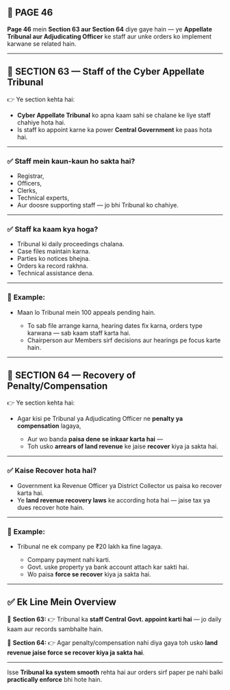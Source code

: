 ## 📄 **PAGE 46**

**Page 46** mein **Section 63 aur Section 64** diye gaye hain — ye **Appellate Tribunal aur Adjudicating Officer** ke staff aur unke orders ko implement karwane se related hain.

---

## 🔹 **SECTION 63 — Staff of the Cyber Appellate Tribunal**

👉 Ye section kehta hai:

* **Cyber Appellate Tribunal** ko apna kaam sahi se chalane ke liye staff chahiye hota hai.
* Is staff ko appoint karne ka power **Central Government** ke paas hota hai.

---

### ✅ **Staff mein kaun-kaun ho sakta hai?**

* Registrar,
* Officers,
* Clerks,
* Technical experts,
* Aur doosre supporting staff — jo bhi Tribunal ko chahiye.

---

### ✅ **Staff ka kaam kya hoga?**

* Tribunal ki daily proceedings chalana.
* Case files maintain karna.
* Parties ko notices bhejna.
* Orders ka record rakhna.
* Technical assistance dena.

---

### 🧩 **Example:**

* Maan lo Tribunal mein 100 appeals pending hain.

  * To sab file arrange karna, hearing dates fix karna, orders type karwana — sab kaam staff karta hai.
  * Chairperson aur Members sirf decisions aur hearings pe focus karte hain.

---

## 🔹 **SECTION 64 — Recovery of Penalty/Compensation**

👉 Ye section kehta hai:

* Agar kisi pe Tribunal ya Adjudicating Officer ne **penalty ya compensation** lagaya,

  * Aur wo banda **paisa dene se inkaar karta hai** —
  * Toh usko **arrears of land revenue** ke jaise **recover** kiya ja sakta hai.

---

### ✅ **Kaise Recover hota hai?**

* Government ka Revenue Officer ya District Collector us paisa ko recover karta hai.
* Ye **land revenue recovery laws** ke according hota hai — jaise tax ya dues recover hote hain.

---

### 🧩 **Example:**

* Tribunal ne ek company pe ₹20 lakh ka fine lagaya.

  * Company payment nahi karti.
  * Govt. uske property ya bank account attach kar sakti hai.
  * Wo paisa **force se recover** kiya ja sakta hai.

---

## ✅ **Ek Line Mein Overview**

📌 **Section 63:**
👉 Tribunal ka **staff Central Govt. appoint karti hai** — jo daily kaam aur records sambhalte hain.

📌 **Section 64:**
👉 Agar penalty/compensation nahi diya gaya toh usko **land revenue jaise force se recover kiya ja sakta hai**.

---

Isse **Tribunal ka system smooth** rehta hai aur orders sirf paper pe nahi balki **practically enforce** bhi hote hain.
